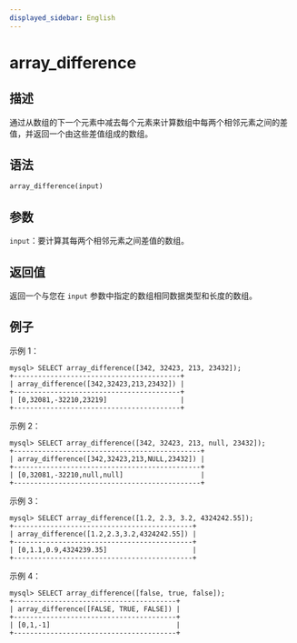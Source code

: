 ```yaml
---
displayed_sidebar: English
---
```


# array_difference

## 描述

通过从数组的下一个元素中减去每个元素来计算数组中每两个相邻元素之间的差值，并返回一个由这些差值组成的数组。

## 语法

```SQL
array_difference(input)
```

## 参数

`input`：要计算其每两个相邻元素之间差值的数组。

## 返回值

返回一个与您在 `input` 参数中指定的数组相同数据类型和长度的数组。

## 例子

示例 1：

```Plain
mysql> SELECT array_difference([342, 32423, 213, 23432]);
+-----------------------------------------+
| array_difference([342,32423,213,23432]) |
+-----------------------------------------+
| [0,32081,-32210,23219]                  |
+-----------------------------------------+
```

示例 2：

```Plain
mysql> SELECT array_difference([342, 32423, 213, null, 23432]);
+----------------------------------------------+
| array_difference([342,32423,213,NULL,23432]) |
+----------------------------------------------+
| [0,32081,-32210,null,null]                   |
+----------------------------------------------+
```

示例 3：

```Plain
mysql> SELECT array_difference([1.2, 2.3, 3.2, 4324242.55]);
+--------------------------------------------+
| array_difference([1.2,2.3,3.2,4324242.55]) |
+--------------------------------------------+
| [0,1.1,0.9,4324239.35]                     |
+--------------------------------------------+
```

示例 4：

```Plain
mysql> SELECT array_difference([false, true, false]);
+----------------------------------------+
| array_difference([FALSE, TRUE, FALSE]) |
+----------------------------------------+
| [0,1,-1]                               |
+----------------------------------------+
```
